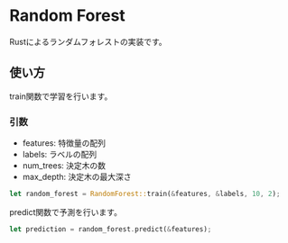# Random Forest

Rustによるランダムフォレストの実装です。

## 使い方

train関数で学習を行います。

### 引数

- features: 特徴量の配列
- labels: ラベルの配列
- num_trees: 決定木の数
- max_depth: 決定木の最大深さ

```rust
let random_forest = RandomForest::train(&features, &labels, 10, 2);
```

predict関数で予測を行います。

```rust
let prediction = random_forest.predict(&features);
```

